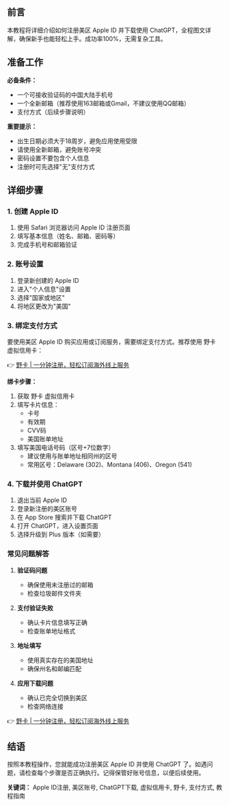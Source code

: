 ## 前言

本教程将详细介绍如何注册美区 Apple ID 并下载使用 ChatGPT，全程图文详解，确保新手也能轻松上手。成功率100%，无需复杂工具。

## 准备工作

**必备条件：**

- 一个可接收验证码的中国大陆手机号
- 一个全新邮箱（推荐使用163邮箱或Gmail，不建议使用QQ邮箱）
- 支付方式（后续步骤说明）

**重要提示：**

- 出生日期必须大于18周岁，避免应用使用受限
- 请使用全新邮箱，避免账号冲突
- 密码设置不要包含个人信息
- 注册时可先选择"无"支付方式

## 详细步骤

### 1. 创建 Apple ID

1. 使用 Safari 浏览器访问 Apple ID 注册页面
2. 填写基本信息（姓名、邮箱、密码等）
3. 完成手机号和邮箱验证

### 2. 账号设置

1. 登录新创建的 Apple ID
2. 进入"个人信息"设置
3. 选择"国家或地区"
4. 将地区更改为"美国"

### 3. 绑定支付方式

要使用美区 Apple ID 购买应用或订阅服务，需要绑定支付方式。推荐使用 野卡 虚拟信用卡：

👉 [野卡 | 一分钟注册，轻松订阅海外线上服务](https://bit.ly/bewildcard)

**绑卡步骤：**

1. 获取 野卡 虚拟信用卡
2. 填写卡片信息：
   - 卡号
   - 有效期
   - CVV码
   - 美国账单地址
3. 填写美国电话号码（区号+7位数字）
   - 建议使用与账单地址相同州的区号
   - 常用区号：Delaware (302)、Montana (406)、Oregon (541)

### 4. 下载并使用 ChatGPT

1. 退出当前 Apple ID
2. 登录新注册的美区账号
3. 在 App Store 搜索并下载 ChatGPT
4. 打开 ChatGPT，进入设置页面
5. 选择升级到 Plus 版本（如需要）

### 常见问题解答

1. **验证码问题**
   - 确保使用未注册过的邮箱
   - 检查垃圾邮件文件夹

2. **支付验证失败**
   - 确认卡片信息填写正确
   - 检查账单地址格式

3. **地址填写**
   - 使用真实存在的美国地址
   - 确保州名和邮编匹配

4. **应用下载问题**
   - 确认已完全切换到美区
   - 检查网络连接

👉 [野卡 | 一分钟注册，轻松订阅海外线上服务](https://bit.ly/bewildcard)

## 结语

按照本教程操作，您就能成功注册美区 Apple ID 并使用 ChatGPT 了。如遇问题，请检查每个步骤是否正确执行。记得保管好账号信息，以便后续使用。

**关键词：** Apple ID注册, 美区账号, ChatGPT下载, 虚拟信用卡, 野卡, 支付方式, 教程指南